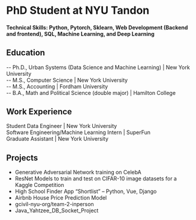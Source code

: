 # PhD Student at NYU Tandon 

#### Technical Skills: Python, Pytorch, Sklearn, Web Development (Backend and frontend), SQL, Machine Learning, and Deep Learning


## Education 
-- Ph.D., Urban Systems (Data Science and Machine Learning) | New York University   
-- M.S., Computer Science | New York University   
-- M.S., Accounting | Fordham University    
-- B.A., Math and Political Science (double major) | Hamilton College   

## Work Experience 
Student Data Engineer | New York University   
Software Engineering/Machine Learning Intern | SuperFun   
Graduate Assistant | New York University    

## Projects
- Generative Adversarial Network training on CelebA
- ResNet Models to train and test on CIFAR-10 image datasets for a Kaggle Competition
- High School Finder App “Shortlist” – Python, Vue, Django
- Airbnb House Price Prediction Model
- gcivil-nyu-org/team-2-inperson
- Java_Yahtzee_DB_Socket_Project 
